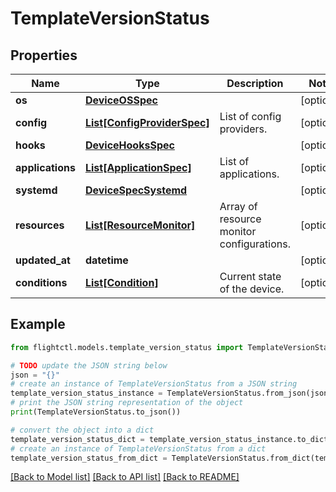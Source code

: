# TemplateVersionStatus


## Properties

Name | Type | Description | Notes
------------ | ------------- | ------------- | -------------
**os** | [**DeviceOSSpec**](DeviceOSSpec.md) |  | [optional] 
**config** | [**List[ConfigProviderSpec]**](ConfigProviderSpec.md) | List of config providers. | [optional] 
**hooks** | [**DeviceHooksSpec**](DeviceHooksSpec.md) |  | [optional] 
**applications** | [**List[ApplicationSpec]**](ApplicationSpec.md) | List of applications. | [optional] 
**systemd** | [**DeviceSpecSystemd**](DeviceSpecSystemd.md) |  | [optional] 
**resources** | [**List[ResourceMonitor]**](ResourceMonitor.md) | Array of resource monitor configurations. | [optional] 
**updated_at** | **datetime** |  | [optional] 
**conditions** | [**List[Condition]**](Condition.md) | Current state of the device. | [optional] 

## Example

```python
from flightctl.models.template_version_status import TemplateVersionStatus

# TODO update the JSON string below
json = "{}"
# create an instance of TemplateVersionStatus from a JSON string
template_version_status_instance = TemplateVersionStatus.from_json(json)
# print the JSON string representation of the object
print(TemplateVersionStatus.to_json())

# convert the object into a dict
template_version_status_dict = template_version_status_instance.to_dict()
# create an instance of TemplateVersionStatus from a dict
template_version_status_from_dict = TemplateVersionStatus.from_dict(template_version_status_dict)
```
[[Back to Model list]](../README.md#documentation-for-models) [[Back to API list]](../README.md#documentation-for-api-endpoints) [[Back to README]](../README.md)


